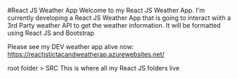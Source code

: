 #React JS Weather App
Welcome to my React JS Weather App. I'm currently developing a React JS Weather App that is going to interact wiith a 3rd Party weather API to get the weather information. It will be formatted using React JS and Bootstrap

Please see my DEV weather app alive now:
https://reactjstictacandweatherap.azurewebsites.net/


root folder > SRC 
This is where all my React JS folders live